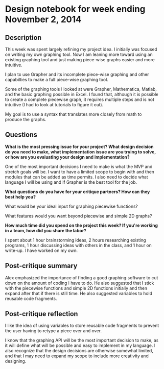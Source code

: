 # Design notebook for week ending November 2, 2014

## Description

This week was spent largely refining my project idea. I initially was focused
on writing my own graphing tool. Now I am leaning more toward using an existing
graphing tool and just making piece-wise graphs easier and more intuitive.

I plan to use Grapher and its incomplete piece-wise graphing and other
capabilties to make a full piece-wise graphing tool.  

Some of the graphing tools I looked at were Grapher, Mathematica, Matlab, 
and the basic graphing possible in Excel. I found that, although it is possible
to create a complete piecewise graph, it requires multiple steps and is not
intuitive (I had to look at tutorials to figure it out).

My goal is to use a syntax that translates more closely from math to produce
the graphs.

## Questions

**What is the most pressing issue for your project? What design decision do
you need to make, what implementation issue are you trying to solve, or how
are you evaluating your design and implementation?**

One of the most important decisions I need to make is what the MVP and stretch
goals will be. I want to have a limited scope to begin with and then modules
that can be added as time permits. I also need to decide what language I will
be using and if Grapher is the best tool for the job.  

**What questions do you have for your critique partners? How can they best help
you?**

What would be your ideal input for graphing piecewise functions?

What features would you want beyond piecewise and simple 2D graphs?

**How much time did you spend on the project this week? If you're working in a
team, how did you share the labor?**

I spent about 1 hour brainstorming ideas, 2 hours researching existing
programs, 1 hour discussing ideas with others in the class, and 1 hour on 
write-up. I have worked on my own.

## Post-critique summary

Alex emphasized the importance of finding a good graphing software to cut down
on the amount of coding I have to do. He also suggested that I stick with the
piecewise functions and simple 2D functions initially and then expand after 
that if there is still time. He also suggested variables to hold reusable
code fragments. 

## Post-critique reflection

I like the idea of using variables to store reusable code fragments to prevent
the user having to retype a piece over and over. 

I know that the graphing API will be the most important decision to make, as it
will define what will be possible and easy to implement in my language. I also
recognize that the design decisions are otherwise somewhat limited, and that I
may need to expand my scope to include more creativity and designing.

 
